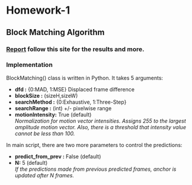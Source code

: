 # Homework-1
## Block Matching Algorithm

### [Report](https://001honi.github.io/static/projects/video-processing/block-matching/block_matching.html) follow this site for the results and more.

### Implementation
BlockMatching() class is written in Python. It takes 5 arguments:
<ul>
            <li><strong>dfd :</strong> {0:MAD, 1:MSE} Displaced frame difference </li>
            <li><strong>blockSize :</strong> (sizeH,sizeW) </li>
            <li><strong>searchMethod :</strong> {0:Exhaustive, 1:Three-Step} </li>
            <li><strong>searchRange :</strong> (int) +/- pixelwise range </li>
            <li><strong>motionIntensity:</strong> True (default) <br>
               <i>Normalization for motion vector intensities. Assigns 255 to the largest amplitude motion vector. 
                 Also, there is a threshold that intensity value cannot be less than 100.</i></li>
</ul>  
In main script, there are two more parameters to control the predictions:
<ul>
            <li><strong>predict_from_prev :</strong> False (default) </li>
            <li><strong>N:</strong> 5 (default) <br>
               <i>If the predictions made from previous predicted frames, anchor is updated after N frames.</i></li>
</ul>  


